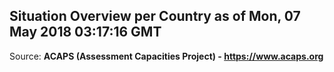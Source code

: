 ## Situation Overview per Country as of Mon, 07 May 2018 03:17:16 GMT

Source: **ACAPS (Assessment Capacities Project) - https://www.acaps.org**